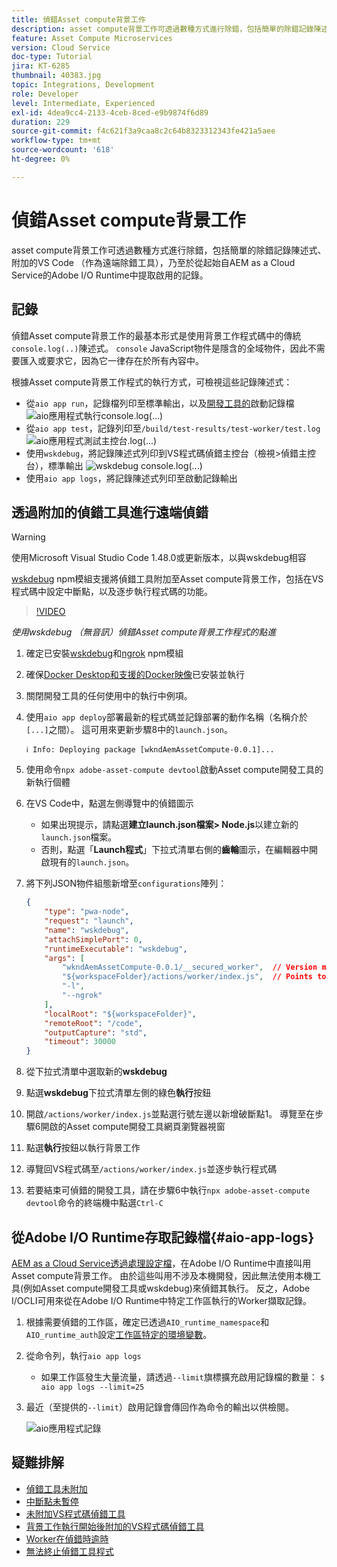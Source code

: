 ```yaml
---
title: 偵錯Asset compute背景工作
description: asset compute背景工作可透過數種方式進行除錯，包括簡單的除錯記錄陳述式、附加的VS Code （作為遠端除錯工具），乃至於從起始自AEM as a Cloud Service的Adobe I/O Runtime中提取啟用的記錄。
feature: Asset Compute Microservices
version: Cloud Service
doc-type: Tutorial
jira: KT-6285
thumbnail: 40383.jpg
topic: Integrations, Development
role: Developer
level: Intermediate, Experienced
exl-id: 4dea9cc4-2133-4ceb-8ced-e9b9874f6d89
duration: 229
source-git-commit: f4c621f3a9caa8c2c64b8323312343fe421a5aee
workflow-type: tm+mt
source-wordcount: '618'
ht-degree: 0%

---
```


# 偵錯Asset compute背景工作

asset compute背景工作可透過數種方式進行除錯，包括簡單的除錯記錄陳述式、附加的VS Code （作為遠端除錯工具），乃至於從起始自AEM as a Cloud Service的Adobe I/O Runtime中提取啟用的記錄。

## 記錄

偵錯Asset compute背景工作的最基本形式是使用背景工作程式碼中的傳統`console.log(..)`陳述式。 `console` JavaScript物件是隱含的全域物件，因此不需要匯入或要求它，因為它一律存在於所有內容中。

根據Asset compute背景工作程式的執行方式，可檢視這些記錄陳述式：

+ 從`aio app run`，記錄檔列印至標準輸出，以及[開發工具的](../develop/development-tool.md)啟動記錄檔
  ![aio應用程式執行console.log(...)](./assets/debug/console-log__aio-app-run.png)
+ 從`aio app test`，記錄列印至`/build/test-results/test-worker/test.log`
  ![aio應用程式測試主控台.log(...)](./assets/debug/console-log__aio-app-test.png)
+ 使用`wskdebug`，將記錄陳述式列印到VS程式碼偵錯主控台（檢視>偵錯主控台），標準輸出
  ![wskdebug console.log(...)](./assets/debug/console-log__wskdebug.png)
+ 使用`aio app logs`，將記錄陳述式列印至啟動記錄輸出

## 透過附加的偵錯工具進行遠端偵錯

>[!WARNING]
>
>使用Microsoft Visual Studio Code 1.48.0或更新版本，以與wskdebug相容

[wskdebug](https://www.npmjs.com/package/@openwhisk/wskdebug) npm模組支援將偵錯工具附加至Asset compute背景工作，包括在VS程式碼中設定中斷點，以及逐步執行程式碼的功能。

>[!VIDEO](https://video.tv.adobe.com/v/40383?quality=12&learn=on)

_使用wskdebug （無音訊）偵錯Asset compute背景工作程式的點進_

1. 確定已安裝[wskdebug](../set-up/development-environment.md#wskdebug)和[ngrok](../set-up/development-environment.md#ngork) npm模組
1. 確保[Docker Desktop和支援的Docker映像](../set-up/development-environment.md#docker)已安裝並執行
1. 關閉開發工具的任何使用中的執行中例項。
1. 使用`aio app deploy`部署最新的程式碼並記錄部署的動作名稱（名稱介於`[...]`之間）。 這可用來更新步驟8中的`launch.json`。

   ```
   ℹ Info: Deploying package [wkndAemAssetCompute-0.0.1]...
   ```


1. 使用命令`npx adobe-asset-compute devtool`啟動Asset compute開發工具的新執行個體
1. 在VS Code中，點選左側導覽中的偵錯圖示
   + 如果出現提示，請點選&#x200B;__建立launch.json檔案> Node.js__&#x200B;以建立新的`launch.json`檔案。
   + 否則，點選「__Launch程式__」下拉式清單右側的&#x200B;__齒輪__&#x200B;圖示，在編輯器中開啟現有的`launch.json`。
1. 將下列JSON物件組態新增至`configurations`陣列：

   ```json
   {
       "type": "pwa-node",
       "request": "launch",
       "name": "wskdebug",
       "attachSimplePort": 0,
       "runtimeExecutable": "wskdebug",
       "args": [
           "wkndAemAssetCompute-0.0.1/__secured_worker",  // Version must match your Asset Compute worker's version
           "${workspaceFolder}/actions/worker/index.js",  // Points to your worker
           "-l",
           "--ngrok"
       ],
       "localRoot": "${workspaceFolder}",
       "remoteRoot": "/code",
       "outputCapture": "std",
       "timeout": 30000
   }
   ```

1. 從下拉式清單中選取新的&#x200B;__wskdebug__
1. 點選&#x200B;__wskdebug__&#x200B;下拉式清單左側的綠色&#x200B;__執行__&#x200B;按鈕
1. 開啟`/actions/worker/index.js`並點選行號左邊以新增破斷點1。 導覽至在步驟6開啟的Asset compute開發工具網頁瀏覽器視窗
1. 點選&#x200B;__執行__&#x200B;按鈕以執行背景工作
1. 導覽回VS程式碼至`/actions/worker/index.js`並逐步執行程式碼
1. 若要結束可偵錯的開發工具，請在步驟6中執行`npx adobe-asset-compute devtool`命令的終端機中點選`Ctrl-C`

## 從Adobe I/O Runtime存取記錄檔{#aio-app-logs}

[AEM as a Cloud Service透過處理設定檔](../deploy/processing-profiles.md)，在Adobe I/O Runtime中直接叫用Asset compute背景工作。 由於這些叫用不涉及本機開發，因此無法使用本機工具(例如Asset compute開發工具或wskdebug)來偵錯其執行。 反之，Adobe I/OCLI可用來從在Adobe I/O Runtime中特定工作區執行的Worker擷取記錄。

1. 根據需要偵錯的工作區，確定已透過`AIO_runtime_namespace`和`AIO_runtime_auth`設定[工作區特定的環境變數](../deploy/runtime.md)。
1. 從命令列，執行`aio app logs`
   + 如果工作區發生大量流量，請透過`--limit`旗標擴充啟用記錄檔的數量：
     `$ aio app logs --limit=25`
1. 最近（至提供的`--limit`）啟用記錄會傳回作為命令的輸出以供檢閱。

   ![aio應用程式記錄](./assets/debug/aio-app-logs.png)

## 疑難排解

+ [偵錯工具未附加](../troubleshooting.md#debugger-does-not-attach)
+ [中斷點未暫停](../troubleshooting.md#breakpoints-no-pausing)
+ [未附加VS程式碼偵錯工具](../troubleshooting.md#vs-code-debugger-not-attached)
+ [背景工作執行開始後附加的VS程式碼偵錯工具](../troubleshooting.md#vs-code-debugger-attached-after-worker-execution-began)
+ [Worker在偵錯時逾時](../troubleshooting.md#worker-times-out-while-debugging)
+ [無法終止偵錯工具程式](../troubleshooting.md#cannot-terminate-debugger-process)
